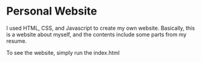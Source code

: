 # Personal Website

I used HTML, CSS, and Javascript to create my own website. Basically, this is a website about myself, and the contents include some parts from my resume.

To see the website, simply run the index.html

